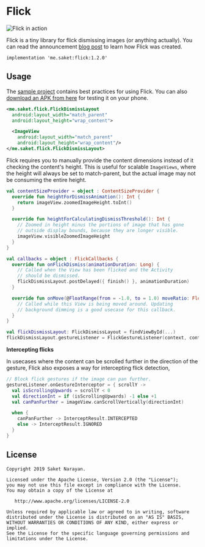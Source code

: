 # Flick

![Flick in action](https://github.com/saket/Flick/blob/master/screenshots/Flick.gif)

Flick is a tiny library for flick dismissing images (or anything actually). You can read the announcement [blog post](http://saket.me/?p=707) to learn how Flick was created.

    implementation 'me.saket:flick:1.2.0'

## Usage

The [sample project](https://github.com/saket/Flick/tree/master/sample/src/main/java/me/saket/flick/sample) contains best practices for using Flick. You can also [download an APK from here](https://github.com/saket/Flick/releases) for testing it on your phone.

```xml
<me.saket.flick.FlickDismissLayout
  android:layout_width="match_parent"
  android:layout_height="wrap_content">

  <ImageView
    android:layout_width="match_parent"
    android:layout_height="wrap_content"/>
</me.saket.flick.FlickDismissLayout>
```

Flick requires you to manually provide the content dimensions instead of it checking the content's height. This is useful for scalable `ImageViews`, where the height will always be set to match-parent, but the actual image may not be consuming the entire height.

```kotlin
val contentSizeProvider = object : ContentSizeProvider {
  override fun heightForDismissAnimation(): Int {
    return imageView.zoomedImageHeight.toInt()
  }

  override fun heightForCalculatingDismissThreshold(): Int {
    // Zoomed in height minus the portions of image that has gone
    // outside display bounds, because they are longer visible.
    imageView.visibleZoomedImageHeight
  }
}

val callbacks = object : FlickCallbacks {
  override fun onFlickDismiss(animationDuration: Long) {
    // Called when the View has been flicked and the Activity
    // should be dismissed.
    flickDismissLayout.postDelayed({ finish() }, animationDuration)
  }

  override fun onMove(@FloatRange(from = -1.0, to = 1.0) moveRatio: Float) {
    // Called while this View is being moved around. Updating
    // background dimming is a good usecase for this callback.
  }
}

val flickDismissLayout: FlickDismissLayout = findViewById(...)
flickDismissLayout.gestureListener = FlickGestureListener(context, contentSizeProvider, callbacks)
```

**Intercepting flicks**

In usecases where the content can be scrolled further in the direction of the gesture, Flick also exposes a way for intercepting flick detection,

```kotlin
// Block flick gestures if the image can pan further.
gestureListener.onGestureInterceptor = { scrollY ->
  val isScrollingUpwards = scrollY < 0
  val directionInt = if (isScrollingUpwards) -1 else +1
  val canPanFurther = imageView.canScrollVertically(directionInt)

  when {
    canPanFurther -> InterceptResult.INTERCEPTED
    else -> InterceptResult.IGNORED
  }
}
```

## License

```
Copyright 2019 Saket Narayan.

Licensed under the Apache License, Version 2.0 (the "License");
you may not use this file except in compliance with the License.
You may obtain a copy of the License at

   http://www.apache.org/licenses/LICENSE-2.0

Unless required by applicable law or agreed to in writing, software
distributed under the License is distributed on an "AS IS" BASIS,
WITHOUT WARRANTIES OR CONDITIONS OF ANY KIND, either express or implied.
See the License for the specific language governing permissions and
limitations under the License.
```
